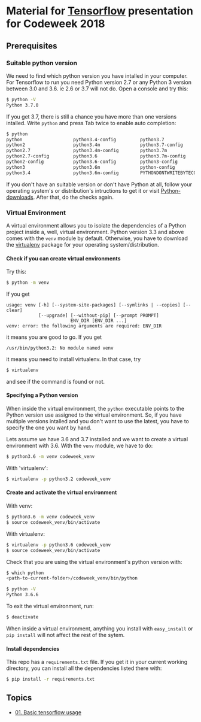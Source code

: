 # Material for [Tensorflow][Tensorflow] presentation for Codeweek 2018

## Prerequisites

### Suitable python version

We need to find which python version you have intalled in your computer. For
Tensorflow to run you need Python version 2.7 or any Python 3 version between
3.0 and 3.6. ie 2.6 or 3.7 will not do. Open a console and try this:

```sh
$ python -V
Python 3.7.0
```

If you get 3.7, there is still a chance you have more than one versions
intalled. Write `python` and press Tab twice to enable auto completion:

```sh
$ python
python                   python3.4-config         python3.7
python2                  python3.4m               python3.7-config
python2.7                python3.4m-config        python3.7m
python2.7-config         python3.6                python3.7m-config
python2-config           python3.6-config         python3-config
python3                  python3.6m               python-config
python3.4                python3.6m-config        PYTHONDONTWRITEBYTECODE
```

If you don't have an suitable version or don't have Python at all, follow your
operating system's or distribution's intructions to get it or visit
[Python-downloads][Python-downloads]. After that, do the checks again.


### Virtual Environment

A virtual environment allows you to isolate the dependencies of a Python
project inside a, well, virtual environment. Python version 3.3 and above comes
with the `venv` module by default. Otherwise, you have to download the
[virtualenv][virtualenv] package for your operating system/distribution.


#### Check if you can create virtual environments

Try this:

```sh
$ python -m venv
```

If you get

```
usage: venv [-h] [--system-site-packages] [--symlinks | --copies] [--clear]
            [--upgrade] [--without-pip] [--prompt PROMPT]
                        ENV_DIR [ENV_DIR ...]
venv: error: the following arguments are required: ENV_DIR
```

it means you are good to go. If you get

```
/usr/bin/python3.2: No module named venv
```

it means you need to install virtualenv. In that case, try

```sh
$ virtualenv
```

and see if the command is found or not.


#### Specifying a Python version

When inside the virtual environment, the `python` executable points to the
Python version use assigned to the virtual environment. So, if you have
multiple versions intalled and you don't want to use the latest, you have to
specify the one you want by hand.

Lets assume we have 3.6 and 3.7 installed and we want to create a virtual
environment with 3.6. With the `venv` module, we have to do:

```sh
$ python3.6 -m venv codeweek_venv
```

With 'virtualenv':

```sh
$ virtualenv -p python3.2 codeweek_venv
```


#### Create and activate the virtual environment

With venv:

```sh
$ python3.6 -m venv codeweek_venv
$ source codeweek_venv/bin/activate
```

With virtualenv:

```sh
$ virtualenv -p python3.6 codeweek_venv
$ source codeweek_venv/bin/activate
```

Check that you are using the virtual environment's python version with:

```sh
$ which python
<path-to-current-folder>/codeweek_venv/bin/python

$ python -V
Python 3.6.6
```

To exit the virtual environment, run:

```sh
$ deactivate
```

When inside a virtual environment, anything you install with `easy_install` or
`pip install` will not affect the rest of the sytem.


#### Install dependencies

This repo has a `requirements.txt` file. If you get it in your current working
directory, you can install all the dependencies listed there with:

```sh
$ pip install -r requirements.txt
```

## Topics

- [01. Basic tensorflow usage](/01-basic)


[Tensorflow]: https://www.tensorflow.org/
[Python-downloads]: https://www.python.org/downloads/
[virtualenv]: https://virtualenv.pypa.io/en/stable/
